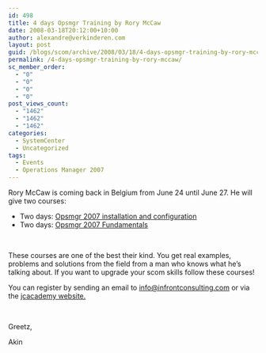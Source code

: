 ```yaml
---
id: 498
title: 4 days Opsmgr Training by Rory McCaw
date: 2008-03-18T20:12:00+10:00
author: alexandre@verkinderen.com
layout: post
guid: /blogs/scom/archive/2008/03/18/4-days-opsmgr-training-by-rory-mccaw.aspx
permalink: /4-days-opsmgr-training-by-rory-mccaw/
sc_member_order:
  - "0"
  - "0"
  - "0"
  - "0"
post_views_count:
  - "1462"
  - "1462"
  - "1462"
categories:
  - SystemCenter
  - Uncategorized
tags:
  - Events
  - Operations Manager 2007
---
```

Rory McCaw is coming back in Belgium from June 24 until June 27. He will give two courses:

  * Two days: [Opsmgr 2007 installation and configuration](http://www.infrontconsulting.com/syllabi/I_and_C.pdf)
  * Two days: [Opsmgr 2007 Fundamentals](http://www.infrontconsulting.com/syllabi/Fun.pdf)

&nbsp;

These courses are one of the best their kind. You get real examples, problems and solutions from the field from a man who knows what he&#8217;s talking about. If you want to upgrade your scom skills follow these courses!

You can register by sending an email to <info@infrontconsulting.com> or via the [jcacademy website.](http://www.jcacademy.be/courses/_nl/coursesheet.asp?language=NL&country=&course_id=697)

&nbsp;

Greetz,

Akin&nbsp;

&nbsp;